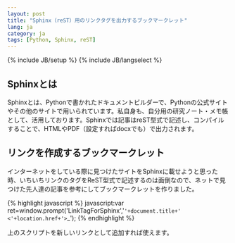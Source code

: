 ```yaml
---
layout: post
title: "Sphinx（reST）用のリンクタグを出力するブックマークレット"
lang: ja
category: ja
tags: [Python, Sphinx, reST]
---
```

{% include JB/setup %}
{% include JB/langselect %}


## Sphinxとは

Sphinxとは、Pythonで書かれたドキュメントビルダーで、Pythonの公式サイトやその他のサイトで用いられています。私自身も、自分用の研究ノート・メモ帳として、活用しております。Sphinxでは記事はreST型式で記述し、コンパイルすることで、HTMLやPDF（設定すればdocxでも）で出力されます。

## リンクを作成するブックマークレット

インターネットをしている際に見つけたサイトをSphinxに載せようと思った時、いちいちリンクのタグをReST型式で記述するのは面倒なので、ネットで見つけた先人達の記事を参考にしてブックマークレットを作りました。

{% highlight javascript %}
javascript:var ret=window.prompt('LinkTagForSphinx','`'+document.title+'  <'+location.href+'>`_');
{% endhighlight %}

上のスクリプトを新しいリンクとして追加すれば使えます。